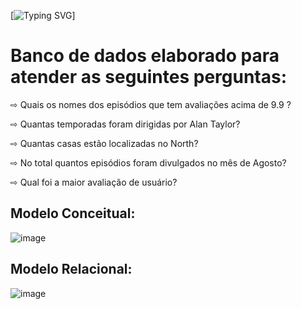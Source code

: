 [![Typing SVG](https://readme-typing-svg.herokuapp.com/?color=ff00d9&size=40&center=true&vCenter=true&width=1000&lines=+DashBoard+Banco+de+Dados+Squad6)]
# Banco de dados elaborado para atender as seguintes perguntas:

⇨ Quais os nomes dos episódios que tem  avaliações acima de 9.9 ?

⇨ Quantas temporadas foram dirigidas por Alan Taylor?

⇨ Quantas casas estão localizadas no North?

⇨ No total quantos episódios foram divulgados no mês de Agosto?

⇨ Qual foi a maior avaliação de usuário?

## Modelo Conceitual: 
![image](https://github.com/FlaviaSena/Banco_Dados_M4_Desenvolmento_Web/blob/main/Tabela_conceitual.png)
## Modelo Relacional: 
![image](https://github.com/FlaviaSena/Banco_Dados_M4_Desenvolmento_Web/blob/main/Tabela_logica.png)
